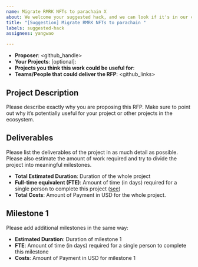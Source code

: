 ```yaml
---
name: Migrate RMRK NFTs to parachain X
about: We welcome your suggested hack, and we can look if it's in our current scope of funding
title: "[Suggestion] Migrate RMRK NFTs to parachain "
labels: suggested-hack
assignees: yangwao

---
```


- **Proposer**: <github_handle>
- **Your Projects**: [optional]: <links>
- **Projects you think this work could be useful for**: 
- **Teams/People that could deliver the RFP**: <github_links>

Project Description 
---
Please describe exactly why you are proposing this RFP. Make sure to point out why it’s potentially useful for your project or other projects in the ecosystem.

Deliverables
---
Please list the deliverables of the project in as much detail as possible. Please also estimate the amount of work required and try to divide the project into meaningful milestones.

- **Total Estimated Duration**: Duration of the whole project
- **Full-time equivalent (FTE)**: Amount of time (in days) required for a single person to complete this project ([see](https://en.wikipedia.org/wiki/Full-time_equivalent))
- **Total Costs**: Amount of Payment in USD for the whole project.

Milestone 1
---
Please add additional milestones in the same way:

- **Estimated Duration**: Duration of milestone 1
- **FTE**: Amount of time (in days) required for a single person to complete this milestone
- **Costs**: Amount of Payment in USD for milestone 1
